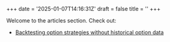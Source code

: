 +++
date = '2025-01-07T14:16:31Z'
draft = false
title = ''
+++

Welcome to the articles section. Check out:
- [Backtesting option strategies without historical option data](/articles/article1/)
